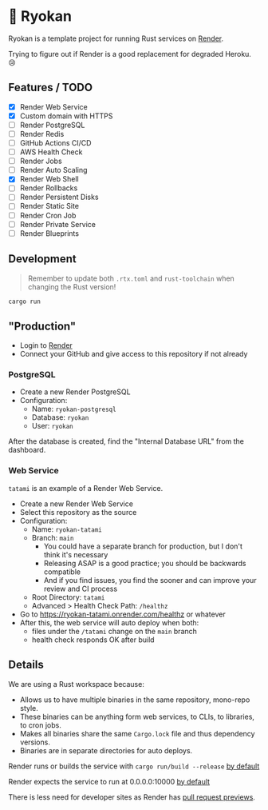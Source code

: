 # 🏮 Ryokan

Ryokan is a template project for running Rust services on [Render](https://render.com/).

Trying to figure out if Render is a good replacement for degraded Heroku. 😢

## Features / TODO

- [x] Render Web Service
- [x] Custom domain with HTTPS
- [ ] Render PostgreSQL
- [ ] Render Redis
- [ ] GitHub Actions CI/CD
- [ ] AWS Health Check
- [ ] Render Jobs
- [ ] Render Auto Scaling
- [x] Render Web Shell
- [ ] Render Rollbacks
- [ ] Render Persistent Disks
- [ ] Render Static Site
- [ ] Render Cron Job
- [ ] Render Private Service
- [ ] Render Blueprints

## Development

> Remember to update both `.rtx.toml` and `rust-toolchain` when changing the Rust version!

```bash
cargo run
```

## "Production"

- Login to [Render](https://render.com/)
- Connect your GitHub and give access to this repository if not already

### PostgreSQL

- Create a new Render PostgreSQL
- Configuration:
    - Name: `ryokan-postgresql`
    - Database: `ryokan`
    - User: `ryokan`

After the database is created, find the "Internal Database URL" from the dashboard.

### Web Service

`tatami` is an example of a Render Web Service.

- Create a new Render Web Service
- Select this repository as the source
- Configuration:
    - Name: `ryokan-tatami`
    - Branch: `main`
        - You could have a separate branch for production, but I don't think it's necessary
        - Releasing ASAP is a good practice; you should be backwards compatible
        - And if you find issues, you find the sooner and can improve your review and CI process
    - Root Directory: `tatami`
    - Advanced > Health Check Path: `/healthz`
- Go to https://ryokan-tatami.onrender.com/healthz or whatever
- After this, the web service will auto deploy when both:
    - files under the `/tatami` change on the `main` branch
    - health check responds OK after build

## Details

We are using a Rust workspace because:

- Allows us to have multiple binaries in the same repository, mono-repo style.
- These binaries can be anything form web services, to CLIs, to libraries, to cron jobs.
- Makes all binaries share the same `Cargo.lock` file and thus dependency versions.
- Binaries are in separate directories for auto deploys.

Render runs or builds the service with `cargo run/build --release`
[by default](https://docs.render.com/deploy-rocket-rust)

Render expects the service to run at 0.0.0.0:10000
[by default](https://docs.render.com/web-services#host-and-port-configuration)

There is less need for developer sites as Render
has [pull request previews](https://docs.render.com/pull-request-previews).
